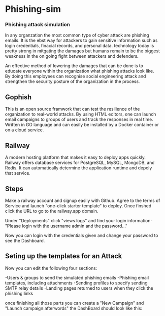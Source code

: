 # Phishing-sim

### Phishing attack simulation

In any organzation the most common type of cyber attack are phishing emails. It is the ebst way for attackers to gain sensitive information such as login credentials, finacial records, and personal data. technology today is pretty strong in mitgating the damages but humans remain to be the biggest weakness in the on going fight between attackers and defenders.

An effective method of lowering the damages that can be done is to educate everyone within the organization what phishing attacks look like. By doing this employees can recognise social engineering attack and strengthen the security posture of the organization in the process.


## Gophish

This is an open source framwork that can test the resilience of the organization to real-world attacks. By using HTML editors, one can launch email campaigns to groups of users and track the responses in real time. Written in GO language and can easily be installed by a Docker container or on a cloud service.

## Railway
 A modern hosting platform that makes it easy to deploy apps quickly. Railway offers database
 services for PostgreSQL, MySQL, MongoDB, and Redis. It can automatically determine the application runtime and depoly that service.


 ## Steps

 Make a railway account and signup easily with Github. Agree to the terms of Service and launch
 "one-click starter template" to deploy. Once finshed click the URL to go to the railway.app domain.

 Under "Deployments" click "views logs" and find your login information- "Please login with the username admin and the password..."

 Now you can login with the credentials given and change your password to see the Dashboard.


 ## Seting up the templates for an Attack

 Now you can edit the following four sections:

-Users & groups to send the simulated phishing emails
-Phishing email templates, including attachments
-Sending profiles to specify sending SMTP relay details
-Landing pages returned to users when they click the phishing links

once finishing all those parts you can create a "New Campaign" and "Launch campaign afterwords"
the DashBoard should look like this:


